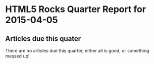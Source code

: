 HTML5 Rocks Quarter Report for 2015-04-05
=========================================

Articles due this quater
------------------------

There are no articles due this quarter, either all is good, or something messed up!

